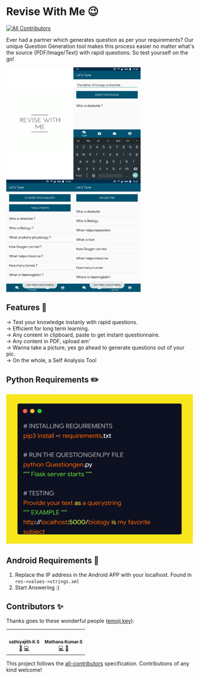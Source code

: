 # Revise With Me :wink:
<!-- ALL-CONTRIBUTORS-BADGE:START - Do not remove or modify this section -->
[![All Contributors](https://img.shields.io/badge/all_contributors-1-orange.svg?style=flat-square)](#contributors-)
<!-- ALL-CONTRIBUTORS-BADGE:END -->
Ever had a partner which generates question as per your requirements? Our unique Question Generation tool makes this process easier no matter what's the source {PDF/Image/Text} with rapid questions. So test yourself on the go!

<img align="left" width="180" height="300" src="https://github.com/capturemathan/ReviseWithMe/blob/master/Screenshots/Intro.png">
<img align="center" width="180" height="300" src="https://github.com/capturemathan/ReviseWithMe/blob/master/Screenshots/TypeQues.png">
<img align="left" width="180" height="300" src="https://github.com/capturemathan/ReviseWithMe/blob/master/Screenshots/PicQues.png">
<img align="center" width="180" height="300" src="https://github.com/capturemathan/ReviseWithMe/blob/master/Screenshots/UploadQues.png">

## Features :tada:
-> Test your knowledge instanly with rapid questions.<br />
-> Efficient for long term learning.<br />
-> Any content in clipboard, paste to get instant questionnaire.<br />
-> Any content in PDF, upload em'<br />
-> Wanna take a picture, yes go ahead to generate questions out of your pic.<br />
-> On the whole, a Self Analysis Tool <br />

## Python Requirements :pencil2:

<img width="500" height="400" src="https://github.com/capturemathan/ReviseWithMe/blob/master/Screenshots/Requirements.png" alt="Requirements">

## Android Requirements :iphone:

1. Replace the IP address in the Android APP with your localhost. Found in `res->values->strings.xml`<br />
2. Start Answering :)<br />

## Contributors ✨

Thanks goes to these wonderful people ([emoji key](https://allcontributors.org/docs/en/emoji-key)):

<!-- ALL-CONTRIBUTORS-LIST:START - Do not remove or modify this section -->
<!-- prettier-ignore-start -->
<!-- markdownlint-disable -->
<table>
  <tr>
    <td align="center"><a href="https://github.com/sathiyajith"><img src="https://avatars0.githubusercontent.com/u/49834846?v=4" width="100px;" alt=""/><br /><sub><b>sathiyajith K S</b></sub></a><br /><a href="#design-sathiyajith" title="Design">🎨</a> <a href="https://github.com/capturemathan/ReviseWithMe/commits?author=sathiyajith" title="Code">💻</a></td>
    <td align="center"><a href="http://capturemathan.github.io"><img src="https://avatars2.githubusercontent.com/u/36666781?v=4" width="100px;" alt=""/><br /><sub><b>Mathana Kumar S</b></sub></a><br /><a href="https://github.com/capturemathan/ReviseWithMe/commits?author=capturemathan" title="Code">💻</a> <a href="#design-capturemathan" title="Design">🎨</a></td>
  </tr>
</table>

<!-- markdownlint-enable -->
<!-- prettier-ignore-end -->
<!-- ALL-CONTRIBUTORS-LIST:END -->

This project follows the [all-contributors](https://github.com/all-contributors/all-contributors) specification. Contributions of any kind welcome!